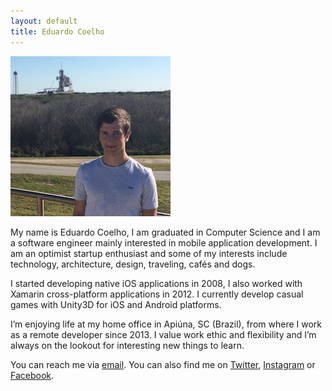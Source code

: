 ```yaml
---
layout: default
title: Eduardo Coelho
---
```


![](/images/profile_picture.jpg)

My name is Eduardo Coelho, I am graduated in Computer Science and I am a software engineer mainly interested in mobile application development. I am an optimist startup enthusiast and some of my interests include technology, architecture, design, traveling, cafés and dogs.

I started developing native iOS applications in 2008, I also worked with Xamarin cross-platform applications in 2012. I currently develop casual games with Unity3D for iOS and Android platforms.

I’m enjoying life at my home office in Apiúna, SC (Brazil), from where I work as a remote developer since 2013. I value work ethic and flexibility and I’m always on the lookout for interesting new things to learn.

You can reach me via [email](mailto:eduardo@educoelho.com). You can also find me on [Twitter](https://twitter.com/eduardo_coelho), [Instagram](https://instagram.com/eduardo_coelho) or [Facebook](https://www.facebook.com/coelho.edu).